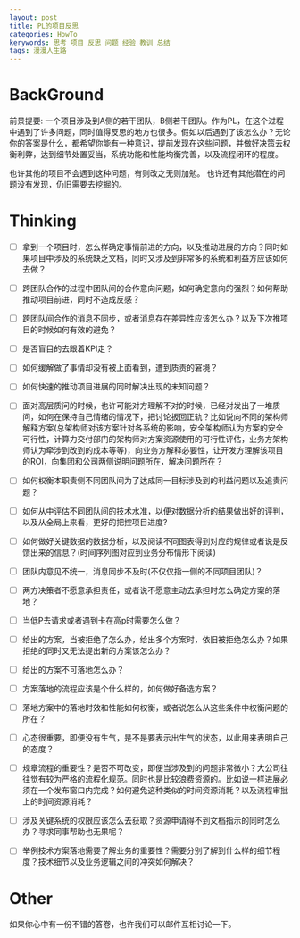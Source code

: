 ```yaml
---
layout: post
title: PL的项目反思
categories: HowTo
kerywords: 思考 项目 反思 问题 经验 教训 总结
tags: 漫漫人生路
---
```


# BackGround

前景提要: 一个项目涉及到A侧的若干团队，B侧若干团队。作为PL，在这个过程中遇到了许多问题，同时值得反思的地方也很多。假如以后遇到了该怎么办？无论你的答案是什么，都希望你能有一种意识，提前发现在这些问题，并做好决策去权衡利弊，达到细节处置妥当，系统功能和性能均衡完善，以及流程闭环的程度。

也许其他的项目不会遇到这种问题，有则改之无则加勉。
也许还有其他潜在的问题没有发现，仍旧需要去挖掘的。

# Thinking

* [ ] 拿到一个项目时，怎么样确定事情前进的方向，以及推动进展的方向？同时如果项目中涉及的系统缺乏文档，同时又涉及到非常多的系统和利益方应该如何去做？

* [ ] 跨团队合作的过程中团队间的合作意向问题，如何确定意向的强烈？如何帮助推动项目前进，同时不造成反感？

* [ ] 跨团队间合作的消息不同步，或者消息存在差异性应该怎么办？以及下次推项目的时候如何有效的避免？

* [ ] 是否盲目的去跟着KPI走？

* [ ] 如何缓解做了事情却没有被上面看到，遭到质责的窘境？

* [ ] 如何快速的推动项目进展的同时解决出现的未知问题？

* [ ] 面对高层质问的时候，也许可能对方理解不对的时候，已经对发出了一堆质问，如何在保持自己情绪的情况下，把讨论扳回正轨？比如说向不同的架构师解释方案(总架构师对该方案针对各系统的影响，安全架构师认为方案的安全可行性，计算力交付部门的架构师对方案资源使用的可行性评估，业务方架构师认为牵涉到改到的成本等等)，向业务方解释必要性，让开发方理解该项目的ROI，向集团和公司两侧说明问题所在，解决问题所在？

* [ ] 如何权衡本职责侧不同团队间为了达成同一目标涉及到的利益问题以及追责问题？

* [ ] 如何从中评估不同团队间的技术水准，以便对数据分析的结果做出好的评判，以及从全局上来看，更好的把控项目进度?

* [ ] 如何做好关键数据的数据分析，以及阅读不同图表得到对应的规律或者说是反馈出来的信息？(时间序列图对应到业务分布情形下阅读)

* [ ] 团队内意见不统一，消息同步不及时(不仅仅指一侧的不同项目团队)？

* [ ] 两方决策者不愿意承担责任，或者说不愿意主动去承担时怎么确定方案的落地？

* [ ] 当低P去请求或者遇到卡在高p时需要怎么做？

* [ ] 给出的方案，当被拒绝了怎么办，给出多个方案时，依旧被拒绝怎么办？如果拒绝的同时又无法提出新的方案该怎么办？

* [ ] 给出的方案不可落地怎么办？

* [ ] 方案落地的流程应该是个什么样的，如何做好备选方案？

* [ ] 落地方案中的落地时效和性能如何权衡，或者说怎么从这些条件中权衡问题的所在？

* [ ] 心态很重要，即便没有生气，是不是要表示出生气的状态，以此用来表明自己的态度？

* [ ] 规章流程的重要性？是否不可改变，即便当涉及到的问题非常微小？大公司往往觉有较为严格的流程化规范。同时也是比较浪费资源的。比如说一样进展必须在一个发布窗口内完成？如何避免这种类似的时间资源消耗？以及流程审批上的时间资源消耗？

* [ ] 涉及关键系统的权限应该怎么去获取？资源申请得不到文档指示的同时怎么办？寻求同事帮助也无果呢？

* [ ] 举例技术方案落地需要了解业务的重要性？需要分别了解到什么样的细节程度？技术细节以及业务逻辑之间的冲突如何解决？

# Other

如果你心中有一份不错的答卷，也许我们可以邮件互相讨论一下。